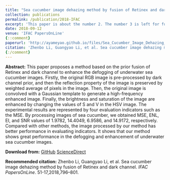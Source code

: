 ```yaml
---
title: "Sea cucumber image dehazing method by fusion of Retinex and dark channel"
collection: publications
permalink: /publication/2018-IFAC
excerpt: 'This paper is about the number 2. The number 3 is left for future work.'
date: 2018-09-12
venue: 'IFAC PapersOnLine'
{::comment}
paperurl: 'http://ayameyao.github.io/files/Sea_Cucumber_Image_Dehazing_Method_by_Fusion_of_Retinex_and_Dark_Channel.pdf'
citation: 'Zhenbo Li, Guangyao Li, et al. Sea cucumber image dehazing method by fusion of Retinex and dark channel. <i>IFAC PapersOnLine</i>. 51-17,2018,796–801.'
{:/comment}
---
```

**Abstract:**
This paper proposes a method based on the prior fusion of Retinex and dark channel to enhance the defogging of underwater sea cucumber images. Firstly, the original RGB image is pre-processed by dark channel prior, and then the reflection property of the image is preserved by weighted average of pixels in the image. Then, the original image is convolved with a Gaussian template to generate a high-frequency enhanced image. Finally, the brightness and saturation of the image are enhanced by changing the values of S and V in the HSV image. The experimental results are represented by four evaluation indicators such as the MSE. By processing images of sea cucumber, we obtained MSE, ENL, EI, and SNR values of 1.9782, 14.4049, 6.9586, and 14.9172, respectively. Compared with other methods, the image processed by our method has better performance in evaluating indicators. It shows that our method shows great performance in the defogging and enhancement of underwater sea cucumber images.

**Download from:**  [GitHub](http://ayameyao.github.io/files/Sea_Cucumber_Image_Dehazing_Method_by_Fusion_of_Retinex_and_Dark_Channel.pdf)  [ScienceDirect](https://www.sciencedirect.com/science/article/pii/S240589631831214X?via%3Dihub)

**Recommended citation:**  Zhenbo Li, Guangyao Li, et al. Sea cucumber image dehazing method by fusion of Retinex and dark channel. <i>IFAC PapersOnLine</i>. 51-17,2018,796–801.